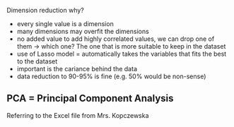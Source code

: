 Dimension reduction why? 
- every single value is a dimension
- many dimensions may overfit the dimensions
- no added value to add highly correlated values, we can drop one of them -> which one? The one that is more suitable to keep in the dataset 
- use of Lasso model = automatically takes the variables that fits the best to the dataset
- important is the cariance behind the data
- data reduction to 90-95% is fine (e.g. 50% would be non-sense)

## PCA = Principal Component Analysis


Referring to the Excel file from Mrs. Kopczewska
